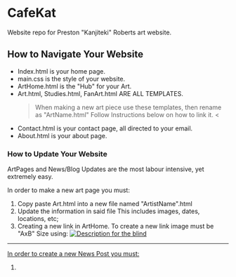# CafeKat #

Website repo for Preston "Kanjiteki" Roberts art website.

## How to Navigate Your Website ##

* Index.html is your home page.
* main.css is the style of your website.
* ArtHome.html is the "Hub" for your Art.
* Art.html, Studies.html, FanArt.html ARE ALL TEMPLATES.
    > When making a new art piece use these templates, then rename as "ArtName.html" Follow Instructions below on how to link it. <
* Contact.html is your contact page, all directed to your email.
* About.html is your about page.

### How to Update Your Website ###

ArtPages and News/Blog Updates are the most labour intensive, yet extremely easy.

In order to make a new art page you must:

1. Copy paste Art.html into a new file named "ArtistName".html
2. Update the information in said file
    This includes images, dates, locations, etc;
3. Creating a new link in ArtHome.
    To create a new link image must be "AxB" Size using:
        <a href="#"><img src="resources/Name" alt="Description for the blind" id="Images">

____________________________________________________________
    
In order to create a new News Post you must:

1.